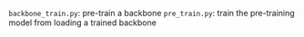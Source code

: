 ```backbone_train.py```: pre-train a backbone
```pre_train.py```: train the pre-training model from loading a trained backbone
